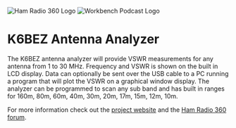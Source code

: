 ![Ham Radio 360 Logo](http://www.360workbench.com/wpimages/wp9fedbb3f_06.png "Ham Radio 360 Logo") ![Workbench Podcast Logo](http://www.360workbench.com/wpimages/wp02796e2d_06.png "Workbench Logo")

# K6BEZ Antenna Analyzer

The K6BEZ antenna analyzer will provide VSWR measurements for any antenna from 1 to 30 MHz.  Frequency and VSWR is shown on the built in LCD display.  Data can optionally be sent over the USB cable to a PC running a program that will plot the VSWR on a graphical window display.
The analyzer can be programmed to scan any sub band and has built in ranges for 160m, 80m, 60m, 40m, 30m, 20m, 17m, 15m, 12m, 10m. 

For more information check out the [project website](http://www.360workbench.com/) and the [Ham Radio 360 forum](http://hamradio360.com/community/main-forum/).
